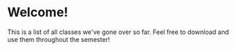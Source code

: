 # Welcome!

This is a list of all classes we've gone over so far. Feel free to download and use them throughout the semester!
